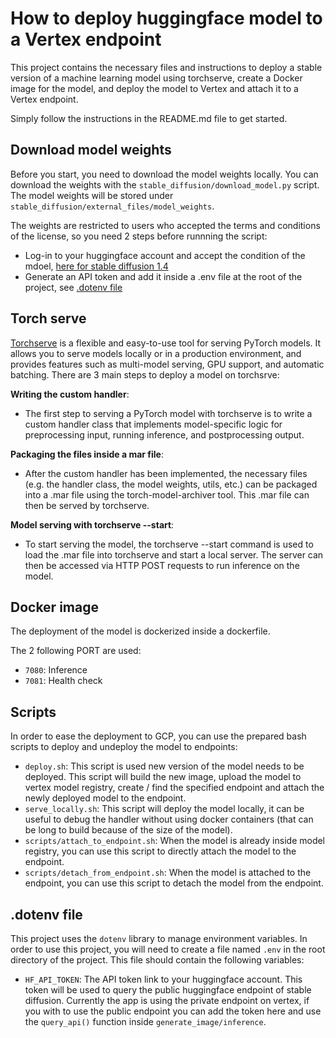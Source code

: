 # How to deploy huggingface model to a Vertex endpoint

This project contains the necessary files and instructions to deploy a stable version of a machine learning model using torchserve, create a Docker image for the model, and deploy the model to Vertex and attach it to a Vertex endpoint.

Simply follow the instructions in the README.md file to get started.

## Download model weights

Before you start, you need to download the model weights locally. You can download the weights with the `stable_diffusion/download_model.py` script. The model weights will be stored under `stable_diffusion/external_files/model_weights`.

The weights are restricted to users who accepted the terms and conditions of the license, so you need 2 steps before runnning the script:
- Log-in to your huggingface account and accept the condition of the mdoel, [here for stable diffusion 1.4](https://huggingface.co/CompVis/stable-diffusion-v1-4)
- Generate an API token and add it inside a .env file at the root of the project, see [.dotenv file](#dotenv-file)


## Torch serve

[Torchserve](https://github.com/pytorch/serve) is a flexible and easy-to-use tool for serving PyTorch models. It allows you to serve models locally or in a production environment, and provides features such as multi-model serving, GPU support, and automatic batching. There are 3 main steps to deploy a model on torchsrve:

**Writing the custom handler**: 
- The first step to serving a PyTorch model with torchserve is to write a custom handler class that implements model-specific logic for preprocessing input, running inference, and postprocessing output.

**Packaging the files inside a mar file**: 
- After the custom handler has been implemented, the necessary files (e.g. the handler class, the model weights, utils, etc.) can be packaged into a .mar file using the torch-model-archiver tool. This .mar file can then be served by torchserve.

**Model serving with torchserve --start**: 
- To start serving the model, the torchserve --start command is used to load the .mar file into torchserve and start a local server. The server can then be accessed via HTTP POST requests to run inference on the model.

## Docker image

The deployment of the model is dockerized inside a dockerfile.

The 2 following PORT are used:
- `7080`: Inference
- `7081`: Health check

## Scripts

In order to ease the deployment to GCP, you can use the prepared bash scripts to deploy and undeploy the model to endpoints:
- `deploy.sh`: This script is used new version of the model needs to be deployed. This script will build the new image, upload the model to vertex model registry, create / find the specified endpoint and attach the newly deployed model to the endpoint.
- `serve_locally.sh`: This script will deploy the model locally, it can be useful to debug the handler without using docker containers (that can be long to build because of the size of the model).
- `scripts/attach_to_endpoint.sh`: When the model is already inside model registry, you can use this script to directly attach the model to the endpoint.
- `scripts/detach_from_endpoint.sh`: When the model is attached to the endpoint, you can use this script to detach the model from the endpoint.


## .dotenv file

This project uses the `dotenv` library to manage environment variables. In order to use this project, you will need to create a file named `.env` in the root directory of the project. This file should contain the following variables:

- `HF_API_TOKEN`: The API token link to your huggingface account. This token will be used to query the public huggingface endpoint of stable diffusion. Currently the app is using the private endpoint on vertex, if you with to use the public endpoint you can add the token here and use the `query_api()` function inside `generate_image/inference`.